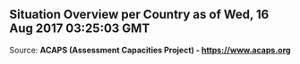 ## Situation Overview per Country as of Wed, 16 Aug 2017 03:25:03 GMT

Source: **ACAPS (Assessment Capacities Project) - https://www.acaps.org**